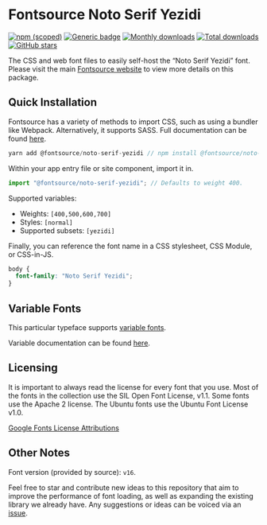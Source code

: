 # Fontsource Noto Serif Yezidi

[![npm (scoped)](https://img.shields.io/npm/v/@fontsource/noto-serif-yezidi?color=brightgreen)](https://www.npmjs.com/package/@fontsource/noto-serif-yezidi) [![Generic badge](https://img.shields.io/badge/fontsource-passing-brightgreen)](https://github.com/fontsource/fontsource) [![Monthly downloads](https://badgen.net/npm/dm/@fontsource/noto-serif-yezidi)](https://github.com/fontsource/fontsource) [![Total downloads](https://badgen.net/npm/dt/@fontsource/noto-serif-yezidi)](https://github.com/fontsource/fontsource) [![GitHub stars](https://img.shields.io/github/stars/fontsource/fontsource.svg?style=social&label=Star)](https://github.com/fontsource/fontsource/stargazers)

The CSS and web font files to easily self-host the “Noto Serif Yezidi” font. Please visit the main [Fontsource website](https://fontsource.org/fonts/noto-serif-yezidi) to view more details on this package.

## Quick Installation

Fontsource has a variety of methods to import CSS, such as using a bundler like Webpack. Alternatively, it supports SASS. Full documentation can be found [here](https://fontsource.org/docs/introduction).

```javascript
yarn add @fontsource/noto-serif-yezidi // npm install @fontsource/noto-serif-yezidi
```

Within your app entry file or site component, import it in.

```javascript
import "@fontsource/noto-serif-yezidi"; // Defaults to weight 400.
```

Supported variables:

- Weights: `[400,500,600,700]`
- Styles: `[normal]`
- Supported subsets: `[yezidi]`

Finally, you can reference the font name in a CSS stylesheet, CSS Module, or CSS-in-JS.

```css
body {
  font-family: "Noto Serif Yezidi";
}
```

## Variable Fonts

This particular typeface supports [variable fonts](https://developer.mozilla.org/en-US/docs/Web/CSS/CSS_Fonts/Variable_Fonts_Guide).

Variable documentation can be found [here](https://fontsource.org/docs/variable-fonts).

## Licensing

It is important to always read the license for every font that you use.
Most of the fonts in the collection use the SIL Open Font License, v1.1. Some fonts use the Apache 2 license. The Ubuntu fonts use the Ubuntu Font License v1.0.

[Google Fonts License Attributions](https://fonts.google.com/attribution)

## Other Notes

Font version (provided by source): `v16`.

Feel free to star and contribute new ideas to this repository that aim to improve the performance of font loading, as well as expanding the existing library we already have. Any suggestions or ideas can be voiced via an [issue](https://github.com/fontsource/fontsource/issues).
